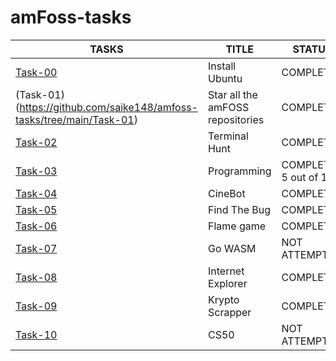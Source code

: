 # amFoss-tasks

|TASKS|TITLE|STATUS|
|-----|-----|------|
|[Task-00](https://github.com/saike148/amfoss-tasks/tree/main/Task-00)|Install Ubuntu|COMPLETED|
|(Task-01)(https://github.com/saike148/amfoss-tasks/tree/main/Task-01)|Star all the amFOSS repositories|COMPLETED|
|[Task-02](https://github.com/saike148/amfoss-tasks/tree/main/Task-02)|Terminal Hunt|COMPLETED|
|[Task-03](https://github.com/saike148/amfoss-tasks/tree/main/Task-03)|Programming|COMPLETED 5 out of 10|
|[Task-04](https://github.com/saike148/amfoss-tasks/tree/main/Task-04)|CineBot|COMPLETED|
|[Task-05](https://github.com/saike148/amfoss-tasks/tree/main/Task-05)|Find The Bug|COMPLETED|
|[Task-06](https://github.com/saike148/amfoss-tasks/tree/main/Task-06)|Flame game|COMPLETED|
|[Task-07](https://github.com/saike148/amfoss-tasks/tree/main/Task-07)|Go WASM|NOT ATTEMPTED|
|[Task-08](https://github.com/saike148/amfoss-tasks/tree/main/Task-08)|Internet Explorer|COMPLETED|
|[Task-09](https://github.com/saike148/amfoss-tasks/tree/main/Task-09)|Krypto Scrapper|COMPLETED|
|[Task-10](https://github.com/saike148/amfoss-tasks/tree/main/Task-10)|CS50|NOT ATTEMPTED|